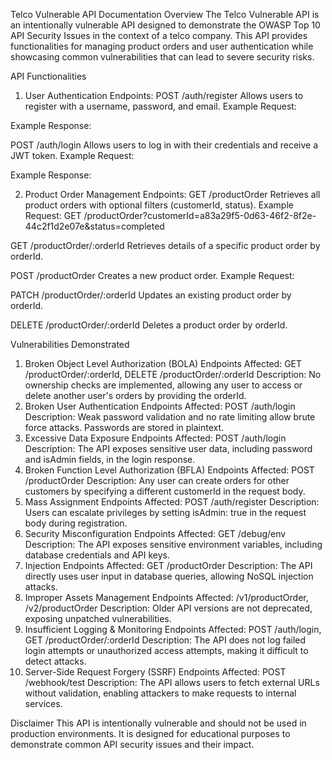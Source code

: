Telco Vulnerable API Documentation
Overview
The Telco Vulnerable API is an intentionally vulnerable API designed to demonstrate the OWASP Top 10 API Security Issues in the context of a telco company. This API provides functionalities for managing product orders and user authentication while showcasing common vulnerabilities that can lead to severe security risks.

API Functionalities
1. User Authentication
Endpoints:
POST /auth/register
Allows users to register with a username, password, and email.
Example Request:

Example Response:

POST /auth/login
Allows users to log in with their credentials and receive a JWT token.
Example Request:

Example Response:

2. Product Order Management
Endpoints:
GET /productOrder
Retrieves all product orders with optional filters (customerId, status).
Example Request:
GET /productOrder?customerId=a83a29f5-0d63-46f2-8f2e-44c2f1d2e07e&status=completed

GET /productOrder/:orderId
Retrieves details of a specific product order by orderId.

POST /productOrder
Creates a new product order.
Example Request:

PATCH /productOrder/:orderId
Updates an existing product order by orderId.

DELETE /productOrder/:orderId
Deletes a product order by orderId.

Vulnerabilities Demonstrated
1. Broken Object Level Authorization (BOLA)
Endpoints Affected:
GET /productOrder/:orderId, DELETE /productOrder/:orderId
Description:
No ownership checks are implemented, allowing any user to access or delete another user's orders by providing the orderId.
2. Broken User Authentication
Endpoints Affected:
POST /auth/login
Description:
Weak password validation and no rate limiting allow brute force attacks. Passwords are stored in plaintext.
3. Excessive Data Exposure
Endpoints Affected:
POST /auth/login
Description:
The API exposes sensitive user data, including password and isAdmin fields, in the login response.
4. Broken Function Level Authorization (BFLA)
Endpoints Affected:
POST /productOrder
Description:
Any user can create orders for other customers by specifying a different customerId in the request body.
5. Mass Assignment
Endpoints Affected:
POST /auth/register
Description:
Users can escalate privileges by setting isAdmin: true in the request body during registration.
6. Security Misconfiguration
Endpoints Affected:
GET /debug/env
Description:
The API exposes sensitive environment variables, including database credentials and API keys.
7. Injection
Endpoints Affected:
GET /productOrder
Description:
The API directly uses user input in database queries, allowing NoSQL injection attacks.
8. Improper Assets Management
Endpoints Affected:
/v1/productOrder, /v2/productOrder
Description:
Older API versions are not deprecated, exposing unpatched vulnerabilities.
9. Insufficient Logging & Monitoring
Endpoints Affected:
POST /auth/login, GET /productOrder/:orderId
Description:
The API does not log failed login attempts or unauthorized access attempts, making it difficult to detect attacks.
10. Server-Side Request Forgery (SSRF)
Endpoints Affected:
POST /webhook/test
Description:
The API allows users to fetch external URLs without validation, enabling attackers to make requests to internal services.

Disclaimer
This API is intentionally vulnerable and should not be used in production environments. It is designed for educational purposes to demonstrate common API security issues and their impact.